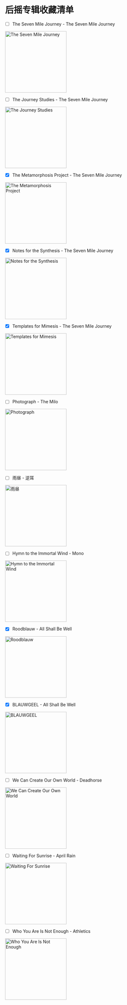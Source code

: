 # 后摇专辑收藏清单

- [ ] The Seven Mile Journey - The Seven Mile Journey<br />
<img title="The Seven Mile Journey" alt="The Seven Mile Journey" src="https://cloud.githubusercontent.com/assets/8455958/22977941/a62233ca-f3cb-11e6-8ca5-8131d7da0d13.png" width="200">

- [ ] The Journey Studies - The Seven Mile Journey<br />
<img title="The Journey Studies" alt="The Journey Studies" src="https://cloud.githubusercontent.com/assets/8455958/22977991/cdfb5b06-f3cb-11e6-9e6e-d21274aa6f60.png" width="200">

- [x] The Metamorphosis Project - The Seven Mile Journey<br />
<img title="The Metamorphosis Project" alt="The Metamorphosis Project" src="https://cloud.githubusercontent.com/assets/8455958/22976827/4e3928b6-f3c7-11e6-9104-88e951875e60.jpeg" width="200">

- [x] Notes for the Synthesis - The Seven Mile Journey<br />
<img title="Notes for the Synthesis" alt="Notes for the Synthesis" src="https://cloud.githubusercontent.com/assets/8455958/22978076/29e3dac4-f3cc-11e6-92d9-528610677077.png" width="200">

- [x] Templates for Mimesis - The Seven Mile Journey<br />
<img title="Templates for Mimesis" alt="Templates for Mimesis" src="https://cloud.githubusercontent.com/assets/8455958/22977562/1141aeb2-f3ca-11e6-84ff-8bfb9c4259f8.png" width="200">

- [ ] Photograph - The Milo<br />
<img title="Photograph" alt="Photograph" src="https://cloud.githubusercontent.com/assets/8455958/22978248/efbd2b06-f3cc-11e6-9694-c47168ee649c.png" width="200">

- [ ] 雨昼 - 逆耳<br />
<img title="雨昼" alt="雨昼" src="https://cloud.githubusercontent.com/assets/8455958/22978321/3840a02e-f3cd-11e6-84ac-ce9283626c9d.png" width="200">

- [ ] Hymn to the Immortal Wind - Mono<br />
<img title="Hymn to the Immortal Wind" alt="Hymn to the Immortal Wind" src="https://cloud.githubusercontent.com/assets/8455958/22978401/88aebdc0-f3cd-11e6-9f82-36e9cccc7f5b.png" width="200">

- [x] Roodblauw - All Shall Be Well<br />
<img title="Roodblauw" alt="Roodblauw" src="https://cloud.githubusercontent.com/assets/8455958/22978498/eeb595a8-f3cd-11e6-89e0-7f124fcf677c.png" width="200">

- [x] BLAUWGEEL - All Shall Be Well<br />
<img title="BLAUWGEEL" alt="BLAUWGEEL" src="https://cloud.githubusercontent.com/assets/8455958/22978544/1ac64822-f3ce-11e6-9a58-957957c51909.png" width="200">

- [ ] We Can Create Our Own World - Deadhorse<br />
<img title="We Can Create Our Own World" alt="We Can Create Our Own World" src="https://cloud.githubusercontent.com/assets/8455958/22978708/bfad998a-f3ce-11e6-91b2-94e25aaf7ea5.png" width="200">

- [ ] Waiting For Sunrise -	April Rain<br />
<img title="Waiting For Sunrise" alt="Waiting For Sunrise" src="https://cloud.githubusercontent.com/assets/8455958/22978871/5ad9859a-f3cf-11e6-80ff-acefe8b1e147.png" width="200">

- [ ] Who You Are Is Not Enough - Athletics<br />
<img title="Who You Are Is Not Enough" alt="Who You Are Is Not Enough" src="https://cloud.githubusercontent.com/assets/8455958/22978792/1c0c75c0-f3cf-11e6-8a20-5d7d84748366.png" width="200">
